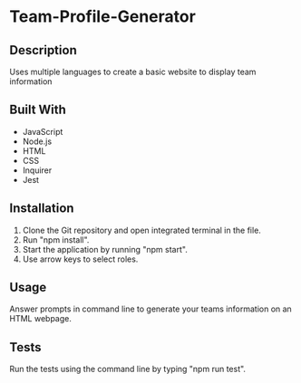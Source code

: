 # Team-Profile-Generator

## Description
Uses multiple languages to create a basic website to display team information

## Built With
* JavaScript
* Node.js
* HTML
* CSS
* Inquirer
* Jest

## Installation
1. Clone the Git repository and open integrated terminal in the file.
2. Run "npm install".
3. Start the application by running "npm start".
4. Use arrow keys to select roles.

## Usage
Answer prompts in command line to generate your teams information on an HTML webpage.

## Tests
Run the tests using the command line by typing "npm run test".
